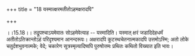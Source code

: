 +++
title = "18 यस्मात्क्षरमतीतोऽहमक्षरादपि"

+++
  
  
।।15.18।। तद्रूपश्चाऽयमेवातः सोऽहमेवेत्याह -- यस्मादिति। यस्मात् क्षरं
जडादिदेहधर्मं अतीतोऽतिक्रान्तोऽहं परिदृश्यमान आनन्दरूपः। अक्षरादपि
कूटस्थचेतनात्मकादपि उत्तमोऽस्मि; अतो लोके चतुर्दशभुवनात्मके; वेदे;
चकारेण सूत्रस्मृत्यादिष्वपि पुरुषोत्तमः प्रथितः कथितो विख्यात इति
भावः।  
  
